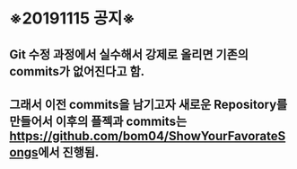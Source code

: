# ※20191115 공지※

## Git 수정 과정에서 실수해서 강제로 올리면 기존의 commits가 없어진다고 함.

## 그래서 이전 commits을 남기고자 새로운 Repository를 만들어서 이후의 플젝과 commits는 <https://github.com/bom04/ShowYourFavorateSongs>에서 진행됨.
